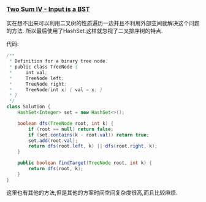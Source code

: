 ### [Two Sum IV - Input is a BST](https://leetcode.com/problems/two-sum-iv-input-is-a-bst/description/)

实在想不出来可以利用二叉树的性质遍历一边并且不利用外部空间就解决这个问题的方法.
所以最后使用了HashSet.这样就忽视了二叉排序树的特点.



代码:

```Java
/**
 * Definition for a binary tree node.
 * public class TreeNode {
 *     int val;
 *     TreeNode left;
 *     TreeNode right;
 *     TreeNode(int x) { val = x; }
 * }
 */
class Solution {
    HashSet<Integer> set = new HashSet<>();

    boolean dfs(TreeNode root, int k) {
        if (root == null) return false;
        if (set.contains(k - root.val)) return true;
        set.add(root.val);
        return dfs(root.left, k) || dfs(root.right, k);
    }

    public boolean findTarget(TreeNode root, int k) {
        return dfs(root, k);
    }
}
```

这里也有其他的方法,但是其他的方案时间空间复杂度很高,而且比较麻烦.